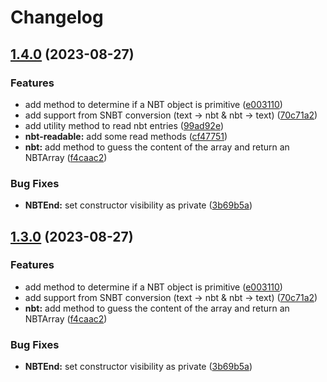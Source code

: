 # Changelog

## [1.4.0](https://github.com/Ynverxe/nbt-structure/compare/1.3.0...v1.4.0) (2023-08-27)


### Features

* add method to determine if a NBT object is primitive ([e003110](https://github.com/Ynverxe/nbt-structure/commit/e003110c3d94b32c66f0dafbc70c069126fec242))
* add support from SNBT conversion (text -&gt; nbt & nbt -> text) ([70c71a2](https://github.com/Ynverxe/nbt-structure/commit/70c71a212a1b2a41447f749f781cdc1588e73680))
* add utility method to read nbt entries ([99ad92e](https://github.com/Ynverxe/nbt-structure/commit/99ad92e538baec35f07450b7403153b58efb6953))
* **nbt-readable:** add some read methods ([cf47751](https://github.com/Ynverxe/nbt-structure/commit/cf47751c5c55817d6d1632f73b4c46b3e5b3d69b))
* **nbt:** add method to guess the content of the array and return an NBTArray ([f4caac2](https://github.com/Ynverxe/nbt-structure/commit/f4caac25f803b3ac1ef55297221edee9b15c0538))


### Bug Fixes

* **NBTEnd:** set constructor visibility as private ([3b69b5a](https://github.com/Ynverxe/nbt-structure/commit/3b69b5a6c9ad42408d357bf5f1826ab1cf01137f))

## [1.3.0](https://github.com/Ynverxe/nbt-structure/compare/1.0.0...v1.3.0) (2023-08-27)


### Features

* add method to determine if a NBT object is primitive ([e003110](https://github.com/Ynverxe/nbt-structure/commit/e003110c3d94b32c66f0dafbc70c069126fec242))
* add support from SNBT conversion (text -&gt; nbt & nbt -> text) ([70c71a2](https://github.com/Ynverxe/nbt-structure/commit/70c71a212a1b2a41447f749f781cdc1588e73680))
* **nbt:** add method to guess the content of the array and return an NBTArray ([f4caac2](https://github.com/Ynverxe/nbt-structure/commit/f4caac25f803b3ac1ef55297221edee9b15c0538))


### Bug Fixes

* **NBTEnd:** set constructor visibility as private ([3b69b5a](https://github.com/Ynverxe/nbt-structure/commit/3b69b5a6c9ad42408d357bf5f1826ab1cf01137f))

